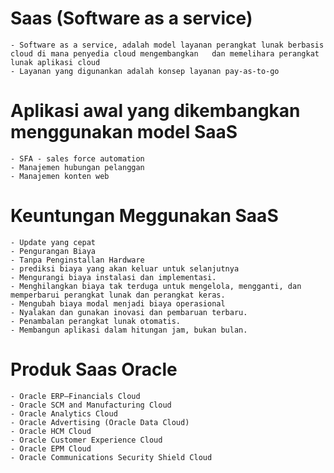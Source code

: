 # Saas (Software as a service)
 
    - Software as a service, adalah model layanan perangkat lunak berbasis cloud di mana penyedia cloud mengembangkan   dan memelihara perangkat lunak aplikasi cloud
    - Layanan yang digunankan adalah konsep layanan pay-as-to-go

# Aplikasi awal yang dikembangkan menggunakan model SaaS
    - SFA - sales force automation
    - Manajemen hubungan pelanggan
    - Manajemen konten web

# Keuntungan Meggunakan SaaS
    - Update yang cepat
    - Pengurangan Biaya
    - Tanpa Penginstallan Hardware
    - prediksi biaya yang akan keluar untuk selanjutnya
    - Mengurangi biaya instalasi dan implementasi.
    - Menghilangkan biaya tak terduga untuk mengelola, mengganti, dan memperbarui perangkat lunak dan perangkat keras.
    - Mengubah biaya modal menjadi biaya operasional
    - Nyalakan dan gunakan inovasi dan pembaruan terbaru.
    - Penambalan perangkat lunak otomatis.
    - Membangun aplikasi dalam hitungan jam, bukan bulan.

# Produk Saas Oracle
    - Oracle ERP—Financials Cloud
    - Oracle SCM and Manufacturing Cloud
    - Oracle Analytics Cloud
    - Oracle Advertising (Oracle Data Cloud)
    - Oracle HCM Cloud
    - Oracle Customer Experience Cloud
    - Oracle EPM Cloud
    - Oracle Communications Security Shield Cloud

#

